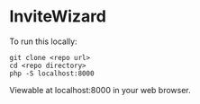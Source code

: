 # InviteWizard

To run this locally:

````
git clone <repo url>
cd <repo directory>
php -S localhost:8000 

````

Viewable at localhost:8000 in your web browser.
